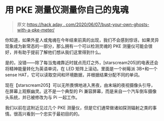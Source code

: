 # 用 PKE 测量仪测量你自己的鬼魂

> 原文:[https://hack aday . com/2020/06/07/bust-your-own-ghosts-with-a-pke-meter/](https://hackaday.com/2020/06/07/bust-your-own-ghosts-with-a-pke-meter/)

你知道，如果外星人或鬼魂在今年结束前真的出现，我们不会感到惊讶。如果灵异现象成为新常态的一部分，那么拥有一个可以检测灵魂的 PKE 测量仪可能会很好，并有助于提前了解他们想从我们这里得到什么。

是的，没错——除了每当鬼魂靠近时就点亮灯之外，[starscream205]的电表还会将精神能量转化为英语单词，在 LED 矩阵上滚动。里面是一个树莓派 3B+和一个 sense HAT，它可以读取空间和环境数据，并根据结果分配不同的单词。

现在【starscream205】可以无所畏惧地进入黑夜，由末端的夜视摄像头引导，在屏幕上观察幽灵。这不是一个典型的 Pi 兼容屏幕，而是来自一个汽车倒车摄像头系统，并已被修改为与 Pi 一起工作。

我们以前在这附近见过几个 PKE 测量仪，但是它们通常做诸如探测辐射之类的事情。很高兴看到一个忠实于最初目的的。